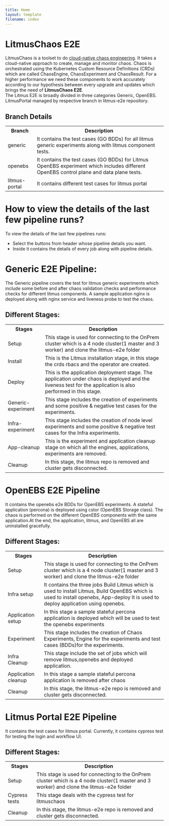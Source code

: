 ```yaml
---
title: Home
layout: template
filename: index
--- 
```



# **LitmusChaos E2E**

LitmusChaos is a toolset to do [cloud-native chaos engineering](https://dev.to/umamukkara/chaos-engineering-for-cloud-native-systems-2fjn). It takes a cloud-native approach to create, manage and monitor chaos. Chaos is orchestrated using the Kubernetes Custom Resource Definitions (CRDs) which are called ChaosEngine, ChaosExperiment and ChaosResult. For a higher performance we need these components to work accurately according to our hypothesis between every upgrade and updates which brings the need of <b>LitmusChaos E2E</b>.<br>
The Litmus E2E is broadly divided in three categories Generic, OpenEBS. LitmusPortal managed by respective branch in litmus-e2e repository.

## **Branch Details**

<table>
  <tr>
    <th>Branch</th>
    <th>Description</th>
  </tr>
  <tr>
    <td>generic</td>
    <td>It contains the test cases (GO BDDs) for all litmus generic experiments along with litmus component tests.</td>
  </tr>
  <tr>
    <td>openebs</td>
    <td>It contains the test cases (GO BDDs) for Litmus OpenEBS experiment which includes different OpenEBS control plane and data plane tests.</td>
  </tr>
  <tr>
    <td>litmus-portal</td>
    <td>It contains different test cases for litmus portal</td>
  </tr>
</table>

# **How to view the details of the last few pipeline runs?**

To view the details of the last few pipelines runs:

- Select the buttons from header whose pipeline details you want.
- Inside it contains the details of every job along with pipeline details.

# **Generic E2E Pipeline:**

The Generic pipeline covers the test for litmus generic experiments which include some before and after chaos validation checks and performance checks for different litmus components. A sample application nginx is deployed along with nginx service and liveness probe to test the chaos.

## **Different Stages:**

<table style="width:100%">
  <tr>
    <th>Stages</th>
    <th>Description</th>
  </tr>
  <tr>
    <td>Setup</td>
    <td>This stage is used for connecting to the OnPrem cluster which is a 4 node cluster(1 master and 3 worker) and clone the litmus-e2e folder</td>
  </tr>
  <tr>
    <td>Install</td>
    <td>This is the Litmus installation stage, in this stage the crds rbacs and the operator are created.</td>
  </tr>
  <tr>
    <td>Deploy</td>
    <td>This is the application deployment stage. The application under chaos is deployed and the liveness test for the application is also performed in this stage.</td>
  </tr>
  <tr>
    <td>Generic-experiment</td>
    <td>This stage includes the creation of experiments and some positive & negative test cases for the experiments.</td>
  </tr>
    <tr>
    <td>Infra-experiment</td>
    <td>This stage includes the creation of node level experiments and some positive & negative test cases for the Infra experiments.</td>
  </tr>  
  <tr>
    <td>App-cleanup</td>
    <td>This is the experiment and application cleanup stage on which all the engines, applications, experiments are removed.</td>
  </tr>
    <tr>
    <td>Cleanup</td>
    <td>In this stage, the litmus repo is removed and cluster gets disconnected.</td>
  </tr>
</table>

# **OpenEBS E2E Pipeline**
It contains the openebs e2e BDDs for OpenEBS experiments. A stateful application (percona) is deployed using cstor (OpenEBS Storage class). The chaos is performed on the different OpenEBS components with the same application.At the end, the application, litmus, and OpenEBS all are uninstalled gracefully.

## **Different Stages:**
<table style="width:100%">
  <tr>
    <th>Stages</th>
    <th>Description</th>
  </tr>
  <tr>
    <td>Setup</td>
    <td>This stage is used for connecting to the OnPrem cluster which is a 4 node cluster(1 master and 3 worker) and clone the litmus-e2e folder</td>
  </tr>
  <tr>
    <td>Infra setup</td>
    <td>It contains the three jobs Build Litmus which is used to install Litmus, Build OpenEBS which is used to install openebs, App-deploy It is used to deploy application using openebs.</td>
  </tr>
  <tr>
    <td>Application setup</td>
    <td>In this stage a sample stateful percona application is deployed which will be used to test the openebs experiments</td>
  </tr>
   <tr>
    <td>Experiment</td>
    <td>This stage includes the creation of Chaos Experiments, Engine for the experiments and test cases (BDDs)for the experiments.</td>
  </tr>
    <tr>
    <td>Infra Cleanup</td>
    <td>This stage include the set of jobs which will remove litmus,openebs and deployed application.</td>
  </tr>
  <tr>
    <td>Application cleanup</td>
    <td>In this stage a sample stateful percona application is removed after chaos</td>
  </tr>  
   <tr>
    <td>Cleanup</td>
    <td>In this stage, the litmus-e2e repo is removed and cluster gets disconnected.</td>
  </tr>
</table>

# **Litmus Portal E2E Pipeline**
It contains the test cases for litmus portal. Currently, it contains cypress test for testing the login and workflow UI.

## **Different Stages:**
<table>
  <tr>
    <th>Stages</th>
    <th>Description</th>
  </tr>
  <tr>
    <td>Setup</td>
    <td>This stage is used for connecting to the OnPrem cluster which is a 4 node cluster(1 master and 3 worker) and clone the litmus-e2e folder</td>
  </tr>
  <tr>
    <td>Cypress tests</td>
    <td>This stage deals with the cypress test for litmuschaos</td>
  </tr>
   <tr>
    <td>Cleanup</td>
    <td>In this stage, the litmus-e2e repo is removed and cluster gets disconnected.</td>
  </tr>
</table>